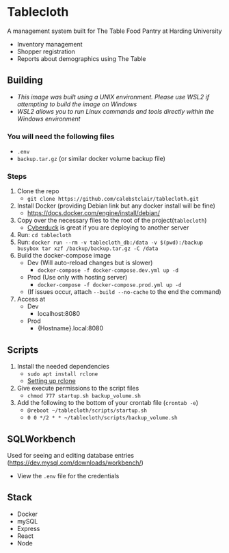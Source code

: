 # Tablecloth

A management system built for The Table Food Pantry at Harding University

- Inventory management
- Shopper registration
- Reports about demographics using The Table

## Building

- *This image was built using a UNIX environment. Please use WSL2 if attempting to build the image on Windows*
- *WSL2 allows you to run Linux commands and tools directly within the Windows environment*

### You will need the following files

- `.env`
- `backup.tar.gz` (or similar docker volume backup file)

### Steps

1. Clone the repo
   - `git clone https://github.com/calebstclair/tablecloth.git`
2. Install Docker (providing Debian link but any docker install will be fine)
   - <https://docs.docker.com/engine/install/debian/>
3. Copy over the necessary files to the root of the project(`tablecloth`)
   - [Cyberduck](https://cyberduck.io) is great if you are deploying to another server
4. Run: `cd tablecloth`
5. Run: `docker run --rm -v tablecloth_db:/data -v $(pwd):/backup busybox tar xzf /backup/backup.tar.gz -C /data`
6. Build the docker-compose image
   - Dev (Will auto-reload changes but is slower)
     - `docker-compose -f docker-compose.dev.yml up -d`
   - Prod (Use only with hosting server)
     - `docker-compose -f docker-compose.prod.yml up -d`
   - (If issues occur, attach `--build --no-cache` to the end the command)
7. Access at
   - Dev
     - localhost:8080
   - Prod
     - {Hostname}.local:8080

## Scripts

1. Install the needed dependencies
   - `sudo apt install rclone`
   - [Setting up rclone](https://rclone.org/docs/)
2. Give execute permissions to the script files
   - `chmod 777 startup.sh backup_volume.sh`
3. Add the following to the bottom of your crontab file (`crontab -e`)
   - `@reboot ~/tablecloth/scripts/startup.sh`
   - `0 0 */2 * * ~/tablecloth/scripts/backup_volume.sh`

## SQLWorkbench

Used for seeing and editing database entries (<https://dev.mysql.com/downloads/workbench/>)

- View the `.env` file for the credentials

## Stack

- Docker
- mySQL
- Express
- React
- Node
